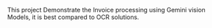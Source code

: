 This project Demonstrate the Invoice processing using Gemini vision Models, it is best compared to OCR solutions.
